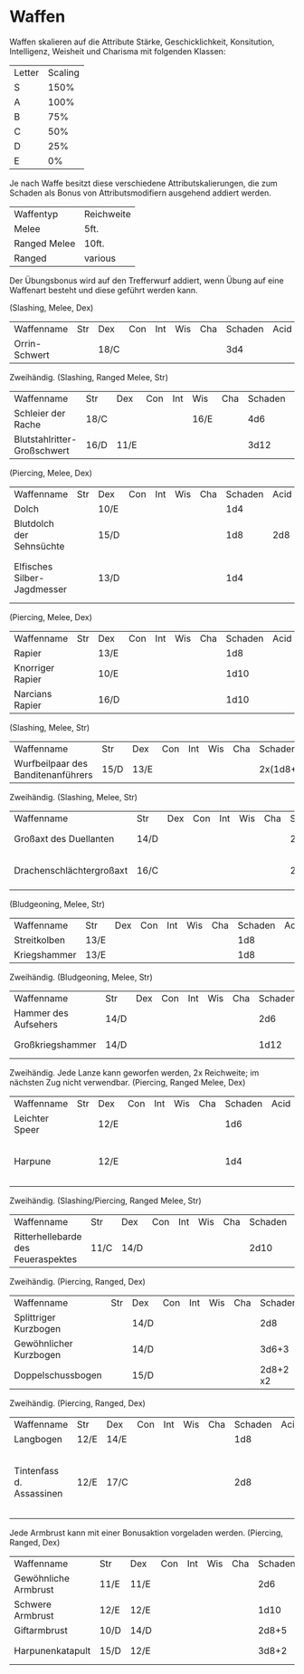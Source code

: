 # Waffen

<primary-label ref="mechanics"/>

Waffen skalieren auf die Attribute Stärke, Geschicklichkeit, Konsitution, Intelligenz, Weisheit und Charisma mit
folgenden Klassen:

<table>
<tr><td>Letter</td><td>Scaling</td></tr>
<tr><td>S</td><td>150%</td></tr>
<tr><td>A</td><td>100%</td></tr>
<tr><td>B</td><td>75%</td></tr>
<tr><td>C</td><td>50%</td></tr>
<tr><td>D</td><td>25%</td></tr>
<tr><td>E</td><td>0%</td></tr>
</table>

Je nach Waffe besitzt diese verschiedene Attributskalierungen, die zum Schaden als Bonus von Attributsmodifiern
ausgehend addiert werden.

<table>
<tr><td>Waffentyp</td><td>Reichweite</td></tr>
<tr><td>Melee</td><td>5ft.</td></tr>
<tr><td>Ranged Melee</td><td>10ft.</td></tr>
<tr><td>Ranged</td><td>various</td></tr>
</table>

Der Übungsbonus wird auf den Trefferwurf addiert, wenn Übung auf eine Waffenart besteht und diese geführt
werden kann.

<tabs>
<tab title="Kurzschwerter">
(Slashing, Melee, Dex)
<table>
<tr><td>Waffenname</td><td>Str</td><td>Dex</td><td>Con</td><td>Int</td><td>Wis</td><td>Cha</td><td>Schaden</td><td>Acid</td><td>Cold</td><td>Dark</td><td>Fire</td><td>Forc</td><td>Lght</td><td>Necr</td><td>Pois</td><td>Psyc</td><td>Radi</td><td>Thnd</td><td>Fähigkeit</td></tr>
<tr><td>Orrin-Schwert</td><td> </td><td>18/C</td><td> </td><td> </td><td> </td><td> </td><td>3d4</td><td> </td><td> </td><td> </td><td> </td><td> </td><td> </td><td> </td><td> </td><td> </td><td> </td><td> </td><td> </td></tr>
</table>
</tab>

<tab title="Großschwerter">
Zweihändig.
(Slashing, Ranged Melee, Str)
<table>
<tr><td>Waffenname</td><td>Str</td><td>Dex</td><td>Con</td><td>Int</td><td>Wis</td><td>Cha</td><td>Schaden</td><td>Acid</td><td>Cold</td><td>Dark</td><td>Fire</td><td>Force</td><td>Lighting</td><td>Necrotic</td><td>Poison</td><td>Psychic</td><td>Radiant</td><td>Thunder</td><td>Fähigkeit</td></tr>
<tr><td>Schleier der Rache</td><td>18/C</td><td> </td><td> </td><td> </td><td>16/E</td><td> </td><td>4d6</td><td> </td><td> </td><td>2d6</td><td> </td><td> </td><td> </td><td> </td><td> </td><td> </td><td> </td><td> </td><td>Racheschleier</td></tr>
<tr><td>Blutstahlritter-Großschwert</td><td>16/D</td><td>11/E</td><td> </td><td> </td><td> </td><td> </td><td>3d12</td><td> </td><td> </td><td> </td><td> </td><td> </td><td> </td><td> </td><td> </td><td> </td><td> </td><td>2d4</td><td> </td></tr>
</table>
</tab>

<tab title="Dolche">
(Piercing, Melee, Dex)
<table>
<tr><td>Waffenname</td><td>Str</td><td>Dex</td><td>Con</td><td>Int</td><td>Wis</td><td>Cha</td><td>Schaden</td><td>Acid</td><td>Cold</td><td>Dark</td><td>Fire</td><td>Force</td><td>Lighting</td><td>Necrotic</td><td>Poison</td><td>Psychic</td><td>Radiant</td><td>Thunder</td><td>Fähigkeit</td></tr>
<tr><td>Dolch</td><td> </td><td>10/E</td><td> </td><td> </td><td> </td><td> </td><td>1d4</td><td> </td><td> </td><td> </td><td> </td><td> </td><td> </td><td> </td><td> </td><td> </td><td> </td><td> </td><td> </td></tr>
<tr><td>Blutdolch der Sehnsüchte</td><td> </td><td>15/D</td><td> </td><td> </td><td> </td><td> </td><td>1d8</td><td>2d8</td><td> </td><td> </td><td> </td><td> </td><td> </td><td> </td><td> </td><td> </td><td> </td><td> </td><td>Multiattack</td></tr>
<!--<tr><td>Schattenglas</td><td> </td><td>20/C</td><td> </td><td> </td><td> </td><td> </td><td>2d4</td><td> </td><td> </td><td>1d4</td><td> </td><td> </td><td> </td><td>1d4</td><td> </td><td> </td><td> </td><td> </td><td>x2, hinterlässt in Kleidung und Haut keine Schnitte; innere Verletzungen</td></tr>-->
<tr><td>Elfisches Silber-Jagdmesser</td><td> </td><td>13/D</td><td> </td><td> </td><td> </td><td> </td><td>1d4</td><td> </td><td> </td><td> </td><td> </td><td> </td><td> </td><td> </td><td> </td><td>1d8</td><td> </td><td> </td><td>Lautloses Bewegen nach Angriff</td></tr>
</table>
</tab>

<tab title="Stichschwerter">
(Piercing, Melee, Dex)
<table>
<tr><td>Waffenname</td><td>Str</td><td>Dex</td><td>Con</td><td>Int</td><td>Wis</td><td>Cha</td><td>Schaden</td><td>Acid</td><td>Cold</td><td>Dark</td><td>Fire</td><td>Force</td><td>Lighting</td><td>Necrotic</td><td>Poison</td><td>Psychic</td><td>Radiant</td><td>Thunder</td><td>Fähigkeit</td></tr>
<tr><td>Rapier</td><td> </td><td>13/E</td><td> </td><td> </td><td> </td><td> </td><td>1d8</td><td> </td><td> </td><td> </td><td> </td><td> </td><td> </td><td> </td><td> </td><td> </td><td> </td><td> </td><td> </td></tr>
<tr><td>Knorriger Rapier</td><td> </td><td>10/E</td><td> </td><td> </td><td> </td><td> </td><td>1d10</td><td> </td><td> </td><td> </td><td> </td><td> </td><td> </td><td> </td><td> </td><td> </td><td> </td><td> </td><td> </td></tr>
<tr><td>Narcians Rapier</td><td> </td><td>16/D</td><td> </td><td> </td><td> </td><td> </td><td>1d10</td><td> </td><td> </td><td> </td><td> </td><td> </td><td> </td><td> </td><td> </td><td> </td><td>1d4</td><td> </td><td> </td></tr>
</table>
</tab>

<tab title="Äxte">
(Slashing, Melee, Str)
<table>
<tr><td>Waffenname</td><td>Str</td><td>Dex</td><td>Con</td><td>Int</td><td>Wis</td><td>Cha</td><td>Schaden</td><td>Acid</td><td>Cold</td><td>Dark</td><td>Fire</td><td>Force</td><td>Lighting</td><td>Necrotic</td><td>Poison</td><td>Psychic</td><td>Radiant</td><td>Thunder</td><td>Fähigkeit</td></tr>
<tr><td>Wurfbeilpaar des Banditenanführers</td><td>15/D</td><td>13/E</td><td> </td><td> </td><td> </td><td> </td><td>2x(1d8+4)</td><td> </td><td> </td><td> </td><td> </td><td> </td><td> </td><td> </td><td> </td><td> </td><td> </td><td> </td><td>Wurf (20/60)</td></tr>
</table>
</tab>

<tab title="Großäxte">
Zweihändig. (Slashing, Melee, Str)
<table>
<tr><td>Waffenname</td><td>Str</td><td>Dex</td><td>Con</td><td>Int</td><td>Wis</td><td>Cha</td><td>Schaden</td><td>Acid</td><td>Cold</td><td>Dark</td><td>Fire</td><td>Force</td><td>Lighting</td><td>Necrotic</td><td>Poison</td><td>Psychic</td><td>Radiant</td><td>Thunder</td><td>Fähigkeit</td></tr>
<tr><td>Großaxt des Duellanten</td><td>14/D</td><td> </td><td> </td><td> </td><td> </td><td> </td><td>2d12</td><td> </td><td> </td><td> </td><td> </td><td> </td><td> </td><td> </td><td> </td><td> </td><td> </td><td> </td><td>5ft Knockback</td></tr>
<tr><td>Drachenschlächtergroßaxt</td><td>16/C</td><td> </td><td> </td><td> </td><td> </td><td> </td><td>2d12</td><td> </td><td> </td><td> </td><td> </td><td> </td><td>4d4</td><td> </td><td> </td><td> </td><td> </td><td> </td><td>+2d4 lightning Cd: 5R.</td></tr>
</table>
</tab>

<tab title="Hämmer">
(Bludgeoning, Melee, Str)
<table>
<tr><td>Waffenname</td><td>Str</td><td>Dex</td><td>Con</td><td>Int</td><td>Wis</td><td>Cha</td><td>Schaden</td><td>Acid</td><td>Cold</td><td>Dark</td><td>Fire</td><td>Force</td><td>Lighting</td><td>Necrotic</td><td>Poison</td><td>Psychic</td><td>Radiant</td><td>Thunder</td><td>Fähigkeit</td></tr>
<tr><td>Streitkolben</td><td>13/E</td><td> </td><td> </td><td> </td><td> </td><td> </td><td>1d8</td><td> </td><td> </td><td> </td><td> </td><td> </td><td> </td><td> </td><td> </td><td> </td><td> </td><td> </td><td> </td></tr>
<tr><td>Kriegshammer</td><td>13/E</td><td> </td><td> </td><td> </td><td> </td><td> </td><td>1d8</td><td> </td><td> </td><td> </td><td> </td><td> </td><td> </td><td> </td><td> </td><td> </td><td> </td><td> </td><td> </td></tr>
</table>
</tab>

<tab title="Großhämmer">
Zweihändig. (Bludgeoning, Melee, Str)
<table>
<tr><td>Waffenname</td><td>Str</td><td>Dex</td><td>Con</td><td>Int</td><td>Wis</td><td>Cha</td><td>Schaden</td><td>Acid</td><td>Cold</td><td>Dark</td><td>Fire</td><td>Force</td><td>Lighting</td><td>Necrotic</td><td>Poison</td><td>Psychic</td><td>Radiant</td><td>Thunder</td><td>Fähigkeit</td></tr>
<tr><td>Hammer des Aufsehers</td><td>14/D</td><td> </td><td> </td><td> </td><td> </td><td> </td><td>2d6</td><td> </td><td> </td><td> </td><td> </td><td> </td><td> </td><td> </td><td> </td><td> </td><td> </td><td> </td><td> </td></tr>
<tr><td>Großkriegshammer</td><td>14/D</td><td> </td><td> </td><td> </td><td> </td><td> </td><td>1d12</td><td> </td><td> </td><td> </td><td> </td><td> </td><td> </td><td> </td><td> </td><td> </td><td> </td><td> </td><td>Para: 75%</td></tr>
</table>
</tab>

<tab title="Lanzen">
Zweihändig. Jede Lanze kann geworfen werden, 2x Reichweite; im nächsten Zug nicht verwendbar. (Piercing, Ranged Melee, Dex)
<table>
<tr><td>Waffenname</td><td>Str</td><td>Dex</td><td>Con</td><td>Int</td><td>Wis</td><td>Cha</td><td>Schaden</td><td>Acid</td><td>Cold</td><td>Dark</td><td>Fire</td><td>Force</td><td>Lighting</td><td>Necrotic</td><td>Poison</td><td>Psychic</td><td>Radiant</td><td>Thunder</td><td>Fähigkeit</td></tr>
<tr><td>Leichter Speer</td><td> </td><td>12/E</td><td> </td><td> </td><td> </td><td> </td><td>1d6</td><td> </td><td> </td><td> </td><td> </td><td> </td><td> </td><td> </td><td> </td><td> </td><td> </td><td> </td><td>20/60</td></tr>
<tr><td>Harpune</td><td> </td><td>12/E</td><td> </td><td> </td><td> </td><td> </td><td>1d4</td><td> </td><td> </td><td> </td><td> </td><td> </td><td> </td><td> </td><td> </td><td> </td><td> </td><td> </td><td>20/60, Widerhaken (x2 Dmg Roll)</td></tr>
</table>
</tab>

<tab title="Hellebarden">
Zweihändig. (Slashing/Piercing, Ranged Melee, Str)
<table>
<tr><td>Waffenname</td><td>Str</td><td>Dex</td><td>Con</td><td>Int</td><td>Wis</td><td>Cha</td><td>Schaden</td><td>Acid</td><td>Cold</td><td>Dark</td><td>Fire</td><td>Force</td><td>Lighting</td><td>Necrotic</td><td>Poison</td><td>Psychic</td><td>Radiant</td><td>Thunder</td><td>Fähigkeit</td></tr>
<!--<tr><td>Herbstlaubhellebarde</td><td>18/C</td><td>18/D</td><td> </td><td>16/E</td><td> </td><td> </td><td>2d10</td><td> </td><td> </td><td>1d8</td><td> </td><td> </td><td> </td><td> </td><td> </td><td> </td><td> </td><td> </td><td>Herbstwinde</td></tr>-->
<tr><td>Ritterhellebarde des Feueraspektes</td><td>11/C</td><td>14/D</td><td> </td><td> </td><td> </td><td> </td><td>2d10</td><td> </td><td> </td><td> </td><td>1d4</td><td> </td><td> </td><td> </td><td> </td><td> </td><td> </td><td> </td><td> </td></tr>
</table>
</tab>

<tab title="Kurzbögen">
Zweihändig. (Piercing, Ranged, Dex)
<table>
<tr><td>Waffenname</td><td>Str</td><td>Dex</td><td>Con</td><td>Int</td><td>Wis</td><td>Cha</td><td>Schaden</td><td>Acid</td><td>Cold</td><td>Dark</td><td>Fire</td><td>Force</td><td>Lighting</td><td>Necrotic</td><td>Poison</td><td>Psychic</td><td>Radiant</td><td>Thunder</td><td>Fähigkeit</td></tr>
<tr><td>Splittriger Kurzbogen</td><td> </td><td>14/D</td><td> </td><td> </td><td> </td><td> </td><td>2d8</td><td> </td><td> </td><td> </td><td> </td><td> </td><td> </td><td> </td><td> </td><td> </td><td> </td><td> </td><td>60/90</td></tr>
<tr><td>Gewöhnlicher Kurzbogen</td><td> </td><td>14/D</td><td> </td><td> </td><td> </td><td> </td><td>3d6+3</td><td> </td><td> </td><td> </td><td> </td><td> </td><td> </td><td> </td><td> </td><td> </td><td> </td><td> </td><td>60/90</td></tr>
<tr><td>Doppelschussbogen</td><td> </td><td>15/D</td><td> </td><td> </td><td> </td><td> </td><td>2d8+2 x2</td><td> </td><td> </td><td> </td><td> </td><td> </td><td> </td><td> </td><td> </td><td> </td><td> </td><td> </td><td>60/90</td></tr>
</table>
</tab>

<tab title="Langbögen">
Zweihändig. (Piercing, Ranged, Dex)
<table>
<tr><td>Waffenname</td><td>Str</td><td>Dex</td><td>Con</td><td>Int</td><td>Wis</td><td>Cha</td><td>Schaden</td><td>Acid</td><td>Cold</td><td>Dark</td><td>Fire</td><td>Force</td><td>Lighting</td><td>Necrotic</td><td>Poison</td><td>Psychic</td><td>Radiant</td><td>Thunder</td><td>Fähigkeit</td></tr>
<tr><td>Langbogen</td><td>12/E</td><td>14/E</td><td> </td><td> </td><td> </td><td> </td><td>1d8</td><td> </td><td> </td><td> </td><td> </td><td> </td><td> </td><td> </td><td> </td><td> </td><td> </td><td> </td><td>120/380</td></tr>
<tr><td>Tintenfass d. Assassinen</td><td>12/E</td><td>17/C</td><td> </td><td> </td><td> </td><td> </td><td>2d8</td><td> </td><td> </td><td> </td><td> </td><td> </td><td> </td><td> </td><td> </td><td> </td><td> </td><td> </td><td>100/250, 10 Pfeile in beliebiges Gift eintauchen</td></tr>
</table>
</tab>

<tab title="Armbrüste">
Jede Armbrust kann mit einer Bonusaktion vorgeladen werden. (Piercing, Ranged, Dex)
<table>
<tr><td>Waffenname</td><td>Str</td><td>Dex</td><td>Con</td><td>Int</td><td>Wis</td><td>Cha</td><td>Schaden</td><td>Acid</td><td>Cold</td><td>Dark</td><td>Fire</td><td>Force</td><td>Lighting</td><td>Necrotic</td><td>Poison</td><td>Psychic</td><td>Radiant</td><td>Thunder</td><td>Fähigkeit</td></tr>
<tr><td>Gewöhnliche Armbrust</td><td>11/E</td><td>11/E</td><td> </td><td> </td><td> </td><td> </td><td>2d6</td><td> </td><td> </td><td> </td><td> </td><td> </td><td> </td><td> </td><td> </td><td> </td><td> </td><td> </td><td>80/300</td></tr>
<tr><td>Schwere Armbrust</td><td>12/E</td><td>12/E</td><td> </td><td> </td><td> </td><td> </td><td>1d10</td><td> </td><td> </td><td> </td><td> </td><td> </td><td> </td><td> </td><td> </td><td> </td><td> </td><td> </td><td>80/300</td></tr>
<tr><td>Giftarmbrust</td><td>10/D</td><td>14/D</td><td> </td><td> </td><td> </td><td> </td><td>2d8+5</td><td> </td><td> </td><td> </td><td> </td><td> </td><td> </td><td> </td><td>3d6</td><td> </td><td> </td><td> </td><td>100/300</td></tr>
<tr><td>Harpunenkatapult</td><td>15/D</td><td>12/E</td><td> </td><td> </td><td> </td><td> </td><td>3d8+2</td><td> </td><td> </td><td> </td><td> </td><td> </td><td> </td><td> </td><td></td><td> </td><td> </td><td> </td><td>80/300, 5ft. Pull</td></tr>
</table>
</tab>
</tabs>